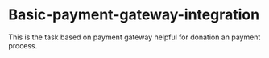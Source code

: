 # Basic-payment-gateway-integration
This is the task based on payment gateway helpful for donation an payment process.

